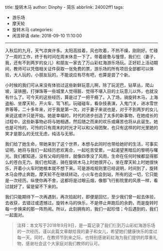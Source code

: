 title: 旋转木马
author: Dinphy - 简乐
abbrlink: 24002ff1
tags:
  - 游乐场
  - 摩天轮
  - 旋转木马
categories:
  - 闲言碎语
date: 2018-09-10 11:10:00
---
入秋后的九月，天气凉爽许多。太阳高挂着，风也吹着，不热不燥，刚刚好。忙碌了一周的工作，终于有时间在周末休息一下了。带着疲惫与憧憬，我们仨（妻子，我，还有不到两岁的女儿）和朋友一家去了万山彩虹海游乐场玩。正好赶上活动期间，教师可以凭借相关证件获取一张免费的票，游乐场的所有项目全部都可以体验，大人玩的，小朋友玩的，不能说应有尽有吧，也算是尝了个新。

小时候的我们可从来没有体验过这些新鲜玩意儿啊，除了玩泥巴，钻草丛，爬山坡，滚铁圈，打弹珠等一些城里人觉得脏、觉得不堪入目的土玩意儿以外，也就没有什么了。可今天的这些经历，算是过了一把干瘾了。入了场，骑旋转木马，上海盗船、坐摩天轮，开火车，驾飞机，玩碰碰车，看杂技表演，入鬼门关，进冰雪世界等等，二十多年来，对于我是第一次，对于妻子来说也是，对于不到两岁的女儿来说这或许只是开始。她是幸福的，时代的进步创造了太多的新事物，在她成长的过程中，这些新事物必将与她相遇，然后随之而来的欢乐或痛苦也将从此诞生。她也是可怜的，可怜的只有周末的时光才可以和父母团聚，也只有这样的时光里她的笑才是那么的无忧无虑，纯洁与无邪。

我们给了她生命，带她来到了这个世界，本想与此同时也带给她好的生活，可事实证明，她将与我们一起经历悲欢离合，一起吃苦受累，一起渴望黑暗后的黎明与曙光。我们都知道，没有父母的陪伴，就像四季没了风雨，生命在任何时候都显得那么的苍白无力。我们也知道，骑在旋转木马上时她很开心，坐在摩天轮上时她很快乐，开着小火车时她根本就不想下来。可是游戏规则里已经说明，时间到了，旋转木马会停止奔跑，摩天轮不在继续转动，小火车也会到站，所有的这一切，它只能是一次经历。纵使你再不舍，这都将是过眼云烟，像那飞行影院里的风景一样，看过就好了，留是留不下来的。

我们只能期待下一次再遇到，再次拾起时，即便是回忆，至少我们曾一起去体验，去收获，去错过或遗憾过。旋转木马的快乐，不是停止奔跑后的余韵，而是旋转时每一步换来的那一阵热闹。所以，此刻拥有的，我们一起珍惜；今后遇到的，我们一起面对。

> 注释：本文写于2018年9月9日，是一篇记录了我们仨到万山彩虹海游乐场的一次经历。谨以此篇文章献给我的妻子和女儿，希望她们健康快乐的度过每一天。同时，在教师节到来之际，也特别感谢彩虹海为我们提供的厚重礼物，感谢社会这个大家庭对我们教师的认可。